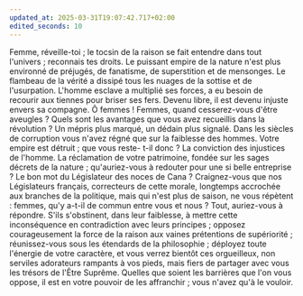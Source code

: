 ```yaml
---
updated_at: 2025-03-31T19:07:42.717+02:00
edited_seconds: 10
---
```

Femme, réveille-toi ; le tocsin de la raison se fait entendre dans tout l'univers ; reconnais tes droits. Le puissant empire de la nature n'est plus environné de préjugés, de fanatisme, de superstition et de mensonges. Le flambeau de la vérité a dissipé tous les nuages de la sottise et de l'usurpation. L'homme esclave a multiplié ses forces, a eu besoin de recourir aux tiennes pour briser ses fers. Devenu libre, il est devenu injuste envers sa compagne. Ô femmes ! Femmes, quand cesserez-vous d'être aveugles ? Quels sont les avantages que vous avez recueillis dans la révolution ? Un mépris plus marqué, un dédain plus signalé. Dans les siècles de corruption vous n'avez régné que sur la faiblesse des hommes. Votre empire est détruit ; que vous reste- t-il donc ? La conviction des injustices de l'homme. La réclamation de votre patrimoine, fondée sur les sages décrets de la nature ; qu'auriez-vous à redouter pour une si belle entreprise ? Le bon mot du Législateur des noces de Cana ? Craignez-vous que nos Législateurs français, correcteurs de cette morale, longtemps accrochée aux branches de la politique, mais qui n'est plus de saison, ne vous répètent : femmes, qu'y a-t-il de commun entre vous et nous ? Tout, auriez-vous à répondre. S'ils s'obstinent, dans leur faiblesse, à mettre cette inconséquence en contradiction avec leurs principes ; opposez courageusement la force de la raison aux vaines prétentions de supériorité ; réunissez-vous sous les étendards de la philosophie ; déployez toute l'énergie de votre caractère, et vous verrez bientôt ces orgueilleux, non serviles adorateurs rampants à vos pieds, mais fiers de partager avec vous les trésors de l'Être Suprême. Quelles que soient les barrières que l'on vous oppose, il est en votre pouvoir de les affranchir ; vous n'avez qu'à le vouloir.